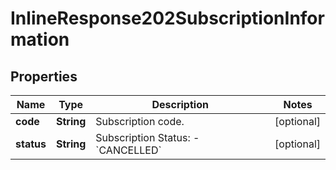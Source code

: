 
# InlineResponse202SubscriptionInformation

## Properties
Name | Type | Description | Notes
------------ | ------------- | ------------- | -------------
**code** | **String** | Subscription code.  |  [optional]
**status** | **String** | Subscription Status: - &#x60;CANCELLED&#x60;  |  [optional]



